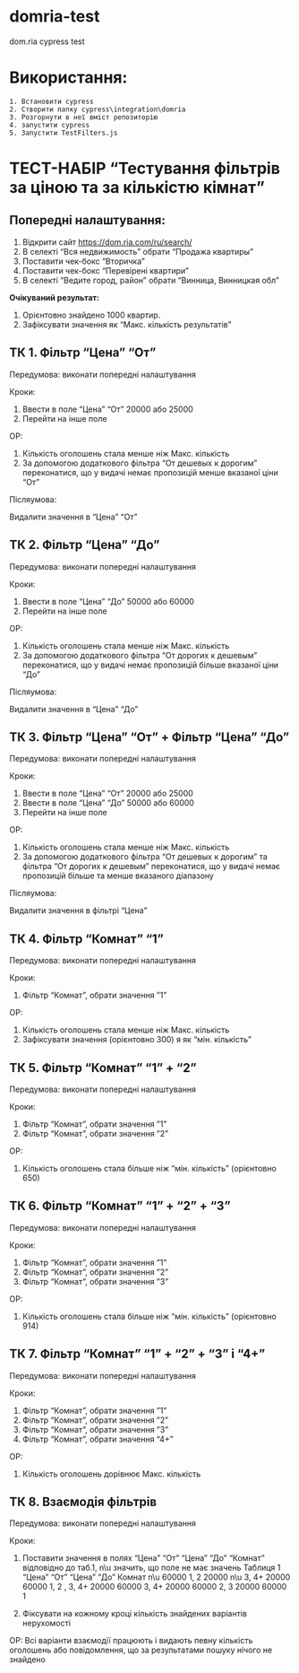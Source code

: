 # domria-test
 dom.ria cypress test


# Використання:

    1. Встановити cypress
    2. Створити папку cypress\integration\domria
    3. Розгорнути в неї вміст репозиторію
    4. запустити cypress
    5. Запустити TestFilters.js


# ТЕСТ-НАБІР “Тестування фільтрів за ціною та за кількістю кімнат”


## Попередні налаштування: 

1. Відкрити сайт https://dom.ria.com/ru/search/
2. В селекті “Вся недвижимость” обрати “Продажа квартиры”
3. Поставити чек-бокс “Вторичка”
4. Поставити чек-бокс “Перевірені квартири”
5. В селекті “Ведите город, район” обрати “Винница, Винницкая обл”

**Очікуваний результат:**

1. Орієнтовно знайдено 1000 квартир. 
2. Зафіксувати значення як “Макс. кількість результатів”


## ТК 1. Фільтр “Цена” “От”

Передумова:
        виконати попередні налаштування

Кроки:

1. Ввести в поле “Цена” “От” 20000 або 25000
2. Перейти на інше поле

ОР:

1. Кількість оголошень стала менше ніж Макс. кількість
2. За допомогою додаткового фільтра “От дешевых к дорогим” переконатися, що у видачі немає пропозицій менше вказаної ціни “От”

Післяумова:

Видалити значення в “Цена” “От”


## ТК 2. Фільтр “Цена” “До”

Передумова:
        виконати попередні налаштування

Кроки:

1. Ввести в поле “Цена” “До” 50000 або 60000
2. Перейти на інше поле

ОР:

1. Кількість оголошень стала менше ніж Макс. кількість
2. За допомогою додаткового фільтра “От дорогих к дешевым” переконатися, що у видачі немає пропозицій більше вказаної ціни “До”

Післяумова:

Видалити значення в “Цена” “До”


## ТК 3. Фільтр “Цена” “От” + Фільтр “Цена” “До”

Передумова:
        виконати попередні налаштування

Кроки:

1. Ввести в поле “Цена” “От” 20000 або 25000
2. Ввести в поле “Цена” “До” 50000 або 60000
3. Перейти на інше поле

ОР:

1. Кількість оголошень стала менше ніж Макс. кількість
2. За допомогою додаткового фільтра “От дешевых к дорогим” та фільтра “От дорогих к дешевым” переконатися, що у видачі немає пропозицій більше та менше вказаного діапазону

Післяумова:

Видалити значення в фільтрі “Цена”


## ТК 4. Фільтр “Комнат” “1”

Передумова:
        виконати попередні налаштування

Кроки:

1. Фільтр “Комнат”, обрати значення ”1”

ОР:

1. Кількість оголошень стала менше ніж Макс. кількість
2. Зафіксувати значення (орієнтовно 300) я як “мін. кількість” 


## ТК 5. Фільтр “Комнат” “1” + “2”

Передумова:
        виконати попередні налаштування

Кроки:

1. Фільтр “Комнат”, обрати значення ”1”
2. Фільтр “Комнат”, обрати значення ”2”

ОР:

1. Кількість оголошень стала більше ніж  “мін. кількість” (орієнтовно 650)


## ТК 6. Фільтр “Комнат” “1” + “2” + “3”

Передумова:
        виконати попередні налаштування

Кроки:

1. Фільтр “Комнат”, обрати значення ”1”
2. Фільтр “Комнат”, обрати значення ”2”
3. Фільтр “Комнат”, обрати значення ”3”

ОР:

1. Кількість оголошень стала більше ніж  “мін. кількість” (орієнтовно 914)


## ТК 7. Фільтр “Комнат” “1” + “2” + “3” і “4+”

Передумова:
        виконати попередні налаштування

Кроки:

1. Фільтр “Комнат”, обрати значення ”1”
2. Фільтр “Комнат”, обрати значення ”2”
3. Фільтр “Комнат”, обрати значення ”3”
4. Фільтр “Комнат”, обрати значення “4+”

ОР:

1. Кількість оголошень дорівнює Макс. кількість


## ТК 8. Взаємодія фільтрів

Передумова:
        виконати попередні налаштування
        
Кроки:

1. Поставити  значення в полях “Цена” “От” “Цена” “До” “Комнат” відповідно до таб.1, n\u значить, що поле не має значень
Таблиця 1
“Цена” “От”        “Цена” “До”         Комнат
n\u        60000        1,  2 
20000        n\u        3,  4+
20000        60000        1,  2 ,  3,   4+
20000        60000         3,  4+
20000        60000        2,  3 
20000        60000        1

2.  Фіксувати на кожному кроці кількість знайдених варіантів нерухомості

ОР:
Всі варіанти взаємодії працюють і видають певну кількість оголошень або повідомлення, що за результатами пошуку нічого не знайдено

